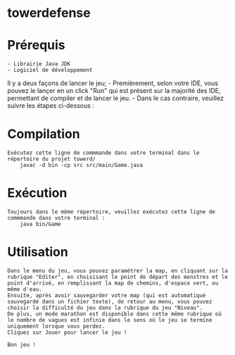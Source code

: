 # towerdefense




# Prérequis

    - Librairie Java JDK
    - Logiciel de développement






Il y a deux façons de lancer le jeu; 
    - Premièrement, selon votre IDE, vous pouvez le lançer en un click "Run" qui est présent sur la majorité des IDE, permettant de compiler et de lancer le jeu.
    - Dans le cas contraire, veuillez suivre les étapes ci-dessous : 


# Compilation

    Exécutez cette ligne de commmande dans votre terminal dans le répertoire du projet towerd/
        javac -d bin -cp src src/main/Game.java



# Exécution
    
    Toujours dans le même répertoire, veuillez exécutez cette ligne de commmande dans votre terminal :
        java bin/Game



# Utilisation


    Dans le menu du jeu, vous pouvez paramétrer la map, en cliquant sur la rubrique "Editer", en choisisant le point de départ des monstres et le point d'arrivé, en remplissant la map de chemins, d'espace vert, ou même d'eau.
    Ensuite, après avoir sauvegarder votre map (qui est automatiqué sauvegardé dans un fichier texte), de retour au menu, vous pouvez choisir la difficulté du jeu dans la rubrique du jeu "Niveau".
    De plus, un mode marathon est disponible dans cette même rubrique où le nombre de vagues est infinie dans le sens où le jeu se termine uniquement lorsque vous perdez.
    Cliquez sur Jouer pour lancer le jeu ! 

    Bon jeu !
